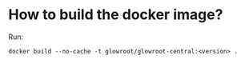 # How to build the docker image?

Run:

```
docker build --no-cache -t glowroot/glowroot-central:<version> .
```
